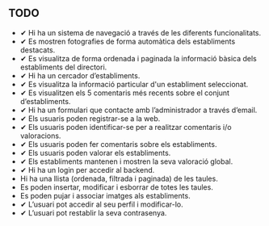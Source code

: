 ## TODO
- ✔ Hi ha un sistema de navegació a través de les diferents funcionalitats.
- ✔ Es mostren fotografies de forma automàtica dels establiments destacats.
- ✔ Es visualitza de forma ordenada i paginada la informació bàsica dels establiments del directori.
- ✔ Hi ha un cercador d’establiments.
- ✔ Es visualitza la informació particular d'un establiment seleccionat.
- ✔ Es visualitzen els 5 comentaris més recents sobre el conjunt d’establiments.
- ✔ Hi ha un formulari que contacte amb l’administrador a través d’email.
- ✔ Els usuaris poden registrar-se a la web.
- ✔ Els usuaris poden identificar-se per a realitzar comentaris i/o valoracions.
- ✔ Els usuaris poden fer comentaris sobre els establiments.
- ✔ Els usuaris poden valorar els establiments.
- ✔ Els establiments mantenen i mostren la seva valoració global.
- ✔ Hi ha un login per accedir al backend.
- Hi ha una llista (ordenada, filtrada i paginada) de les taules.
- Es poden insertar, modificar i esborrar de totes les taules.
- Es poden pujar i associar imatges als establiments.
- ✔ L’usuari pot accedir al seu perfil i modificar-lo.
- ✔ L’usuari pot restablir la seva contrasenya.